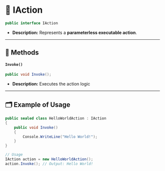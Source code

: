 # 🧩 IAction

```csharp
public interface IAction
```
- **Description:** Represents a <b>parameterless executable action</b>.
---

## 🏹 Methods

#### `Invoke()`

```csharp
public void Invoke();
```

- **Description:** Executes the action logic

---

## 🗂 Example of Usage

```csharp
public sealed class HelloWorldAction : IAction
{
    public void Invoke() 
    {
        Console.WriteLine("Hello World!");  
    } 
}
```
```csharp
// Usage
IAction action = new HelloWorldAction();
action.Invoke(); // Output: Hello World!
```
